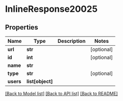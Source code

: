 # InlineResponse20025

## Properties
Name | Type | Description | Notes
------------ | ------------- | ------------- | -------------
**url** | **str** |  | [optional] 
**id** | **int** |  | [optional] 
**name** | **str** |  | 
**type** | **str** |  | [optional] 
**users** | **list[object]** |  | 

[[Back to Model list]](../README.md#documentation-for-models) [[Back to API list]](../README.md#documentation-for-api-endpoints) [[Back to README]](../README.md)

